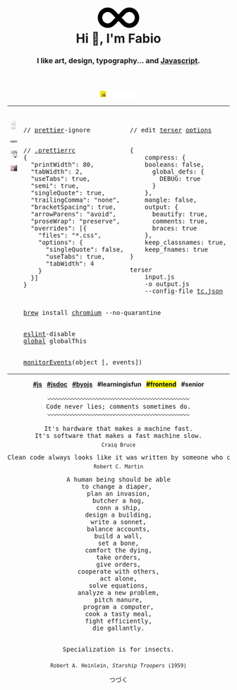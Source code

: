 <div align="center">
    <header>
        <h1>
            <img width="94px" height="46px" src="./res/image/devOpsAni.svg"><br>
            Hi 👋, I'm Fabio
        </h1>
        <h3>
            I like art, design, typography... and <a href="https://httparchive.org/reports/state-of-javascript" target="_blank">Javascript</a>.
        </h3>
    </header>
    <p>
        <a href="https://developer.mozilla.org/en-US/search?q="><!-- ?q=FabioVergani -->
            <img width="90" alt="MDN" src="./res/image/JavaScript.svg">
        </a>
    </p>
    <table>
        <tr>
            <td valign="top" width="33%" rowspan="2">
                <br />
                <div align="center">
                    <p>
                        <a href="./res/memes/programming/worst-code-ever-run.jpg">
                            <img width="208" height"264" title="So true." src="./res/memes/programming/why.png">
                        </a>
                    </p>
                    <p>
                        <a href="./npm.md">
                            <img width="50px" src="./res/image/npm.svg">
                        </a>
                    </p>
                    <p>
                        <a href="https://jshint.com">
                            <img width="208" src="./res/memes/programming/line178s.png">
                        </a>
                    </p>
		    <img width="208" src="./res/memes/programming/calculatorWasOnRadian.png">
                </div>
            </td>
            <td valign="top" width="32%">
<pre>
<p>
// <a href="https://prettier.io/playground">prettier</a>-ignore
</p>
// <a href="https://prettier.io/docs/en/configuration.html">.prettierrc</a>
{
  "printWidth": 80,
  "tabWidth": 2,
  "useTabs": true,
  "semi": true,
  "singleQuote": true,
  "trailingComma": "none",
  "bracketSpacing": true,
  "arrowParens": "avoid",
  "proseWrap": "preserve",
  "overrides": [{
    "files": "*.css",
    "options": {
      "singleQuote": false,
      "useTabs": true,
      "tabWidth": 4
    }
  }]
}
</pre>
            </td>
            <td valign="top" width="34%">
<pre>
<p>
// edit <a href="https://try.terser.org">terser</a> <a href="https://terser.org/docs/api-reference#minify-options-structure">options</a>
</p>
{
    compress: {
	booleans: false,
      global_defs: {
        DEBUG: true
      }
    },
    mangle: false,
    output: {
      beautify: true,
      comments: true,
      braces: true
    },
    keep_classnames: true,
    keep_fnames: true
}
</pre>
<pre>
terser
    input.js
    -o output.js
    --config-file <a href="https://terser.org/docs/api-reference/#minify-options-structure">tc.json</a>
</pre>
            </td>
        </tr>
        <tr>
            <td colspan="2">
<pre>
<a href="https://formulae.brew.sh/cask/chromium">brew</a> install <a href="https://www.chromium.org/chromium-projects/)">chromium</a> --no-quarantine
<br>
<a href="https://eslint.org/demo">eslint</a>-disable
<a href="https://eslint.org/docs/user-guide/configuring/language-options">global</a> globalThis
<br>
<a href="https://developer.chrome.com/blog/quickly-monitor-events-from-the-console-panel-2/">monitorEvents</a>(object [, events])
</pre>
            </td>
        </tr>
    </table>
    <p>
        <b><a href="https://developer.mozilla.org/en-US/docs/Web/API/ChildNode/after">#js</a></b>&ensp;
        <b><a href="https://jsdoc.app" title=" /[ \t]*\/\*\*\s*\n([^*]*(\*[^/])?)*\*\//g">#jsdoc</a></b>&ensp;
        <b><a href="https://byojs.dev">#byojs</a></b>&ensp;
        <b>#learningisfun</b>&ensp;
        <b><mark>#frontend</mark></b>&ensp;
        <b>#senior</b>    
    </p>
    <pre>〰〰〰〰〰〰〰〰〰〰〰〰〰〰〰〰〰〰〰〰〰〰〰
Code never lies; comments sometimes do.
〰〰〰〰〰〰〰〰〰〰〰〰〰〰〰〰〰〰〰〰〰〰〰</pre>
    <pre>It's hardware that makes a machine fast.
It's software that makes a fast machine slow.
<sub>Craig Bruce</sub></pre><pre>
Clean code always looks like it was written by someone who cares.<br><sub>Robert C. Martin</sub></pre><pre>
A human being should be able
to change a diaper, 
plan an invasion,
butcher a hog,
conn a ship,
design a building,
write a sonnet,
balance accounts,
build a wall,
set a bone,
comfort the dying,
take orders,
give orders,
cooperate with others,
act alone,
solve equations,
analyze a new problem,
pitch manure,
program a computer,
cook a tasty meal,
fight efficiently,
die gallantly.<br><br>
Specialization is for insects.<br>
<sub>Robert A. Heinlein, <i>Starship Troopers</i> (1959)</sub></pre>
    <p>
        つづく
    </p>
</div>
<!--
![](./image.svg)

    <a href="https://www.linkedin.com/in/fvergani/">
        <img width="72" alt="linkedIn" src="./res/image/linkedIn.svg">
    </a>
-->
